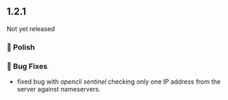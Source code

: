 ## 1.2.1

Not yet released

### 💅 Polish


### 🐛 Bug Fixes
- fixed bug with *opencli sentinel* checking only one IP address from the server against nameservers.
